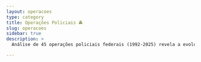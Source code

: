 ```yaml
---
layout: operacoes
type: category
title: Operações Policiais 🚔
slug: operacoes
sidebar: true
description: >
  Análise de 45 operações policiais federais (1992-2025) revela a evolução do combate ao crime, do narcotráfico à corrupção (Lava Jato) e cibercrime. Apesar de bilhões repatriados e prisões, persistem desafios como abusos e a necessidade de maior transparência para garantir a legitimidade.

---
```

